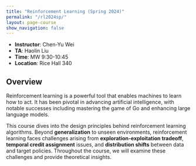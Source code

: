 ```yaml
---
title: "Reinforcement Learning (Spring 2024)"
permalink: "/rl2024sp/"
layout: page-course
show_navigation: false
---
```


- **Instructor**: Chen-Yu Wei  
- **TA**: Haolin Liu  
- **Time**: MW 9:30-10:45  
- **Location**: Rice Hall 340  

## Overview  
Reinforcement learning is a powerful tool that enables machines to learn how to act. It has been pivotal in advancing artificial intelligence, with notable successes including mastering the game of Go and enhancing large language models.   

This course dives into the design principles behind reinforcement learning algorithms. Beyond **generalization** to unseen environments, reinforcement learning faces challenges arising from **exploration-exploitation tradeoff**, **temporal credit assignment** issues, and **distribution shifts** between data and target policies. Throughout the course, we will examine these challenges and provide theoretical insights. 

